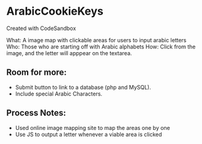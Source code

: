 # ArabicCookieKeys
Created with CodeSandbox

What: A image map with clickable areas for users to input arabic letters
Who: Those who are starting off with Arabic alphabets
How: Click from the image, and the letter will apppear on the textarea.

## Room for more:
- Submit button to link to a database (php and MySQL).
- Include special Arabic Characters.

## Process Notes:

- Used online image mapping site to map the areas one by one
- Use JS to output a letter whenever a viable area is clicked 

